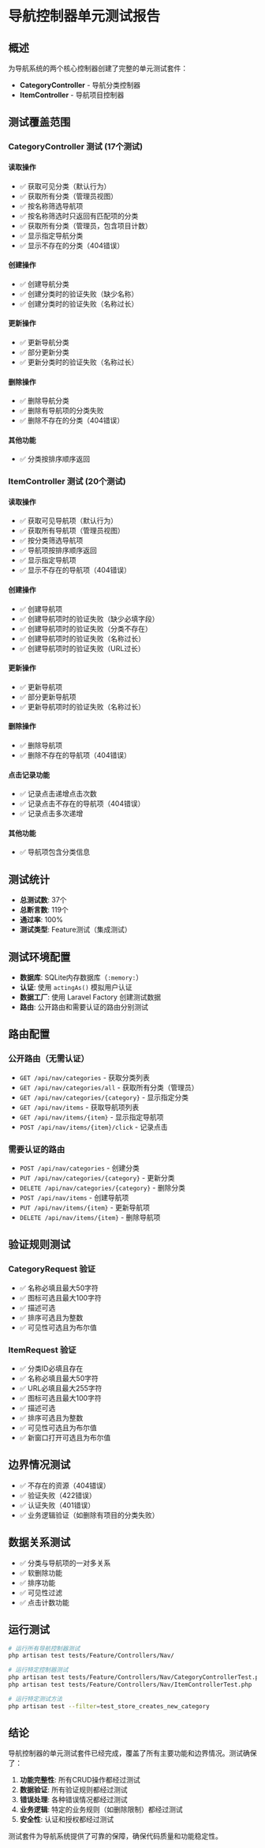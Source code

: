 # 导航控制器单元测试报告

## 概述

为导航系统的两个核心控制器创建了完整的单元测试套件：

- **CategoryController** - 导航分类控制器
- **ItemController** - 导航项目控制器

## 测试覆盖范围

### CategoryController 测试 (17个测试)

#### 读取操作
- ✅ 获取可见分类（默认行为）
- ✅ 获取所有分类（管理员视图）
- ✅ 按名称筛选导航项
- ✅ 按名称筛选时只返回有匹配项的分类
- ✅ 获取所有分类（管理员，包含项目计数）
- ✅ 显示指定导航分类
- ✅ 显示不存在的分类（404错误）

#### 创建操作
- ✅ 创建导航分类
- ✅ 创建分类时的验证失败（缺少名称）
- ✅ 创建分类时的验证失败（名称过长）

#### 更新操作
- ✅ 更新导航分类
- ✅ 部分更新分类
- ✅ 更新分类时的验证失败（名称过长）

#### 删除操作
- ✅ 删除导航分类
- ✅ 删除有导航项的分类失败
- ✅ 删除不存在的分类（404错误）

#### 其他功能
- ✅ 分类按排序顺序返回

### ItemController 测试 (20个测试)

#### 读取操作
- ✅ 获取可见导航项（默认行为）
- ✅ 获取所有导航项（管理员视图）
- ✅ 按分类筛选导航项
- ✅ 导航项按排序顺序返回
- ✅ 显示指定导航项
- ✅ 显示不存在的导航项（404错误）

#### 创建操作
- ✅ 创建导航项
- ✅ 创建导航项时的验证失败（缺少必填字段）
- ✅ 创建导航项时的验证失败（分类不存在）
- ✅ 创建导航项时的验证失败（名称过长）
- ✅ 创建导航项时的验证失败（URL过长）

#### 更新操作
- ✅ 更新导航项
- ✅ 部分更新导航项
- ✅ 更新导航项时的验证失败（名称过长）

#### 删除操作
- ✅ 删除导航项
- ✅ 删除不存在的导航项（404错误）

#### 点击记录功能
- ✅ 记录点击递增点击次数
- ✅ 记录点击不存在的导航项（404错误）
- ✅ 记录点击多次递增

#### 其他功能
- ✅ 导航项包含分类信息

## 测试统计

- **总测试数**: 37个
- **总断言数**: 119个
- **通过率**: 100%
- **测试类型**: Feature测试（集成测试）

## 测试环境配置

- **数据库**: SQLite内存数据库（`:memory:`）
- **认证**: 使用 `actingAs()` 模拟用户认证
- **数据工厂**: 使用 Laravel Factory 创建测试数据
- **路由**: 公开路由和需要认证的路由分别测试

## 路由配置

### 公开路由（无需认证）
- `GET /api/nav/categories` - 获取分类列表
- `GET /api/nav/categories/all` - 获取所有分类（管理员）
- `GET /api/nav/categories/{category}` - 显示指定分类
- `GET /api/nav/items` - 获取导航项列表
- `GET /api/nav/items/{item}` - 显示指定导航项
- `POST /api/nav/items/{item}/click` - 记录点击

### 需要认证的路由
- `POST /api/nav/categories` - 创建分类
- `PUT /api/nav/categories/{category}` - 更新分类
- `DELETE /api/nav/categories/{category}` - 删除分类
- `POST /api/nav/items` - 创建导航项
- `PUT /api/nav/items/{item}` - 更新导航项
- `DELETE /api/nav/items/{item}` - 删除导航项

## 验证规则测试

### CategoryRequest 验证
- ✅ 名称必填且最大50字符
- ✅ 图标可选且最大100字符
- ✅ 描述可选
- ✅ 排序可选且为整数
- ✅ 可见性可选且为布尔值

### ItemRequest 验证
- ✅ 分类ID必填且存在
- ✅ 名称必填且最大50字符
- ✅ URL必填且最大255字符
- ✅ 图标可选且最大100字符
- ✅ 描述可选
- ✅ 排序可选且为整数
- ✅ 可见性可选且为布尔值
- ✅ 新窗口打开可选且为布尔值

## 边界情况测试

- ✅ 不存在的资源（404错误）
- ✅ 验证失败（422错误）
- ✅ 认证失败（401错误）
- ✅ 业务逻辑验证（如删除有项目的分类失败）

## 数据关系测试

- ✅ 分类与导航项的一对多关系
- ✅ 软删除功能
- ✅ 排序功能
- ✅ 可见性过滤
- ✅ 点击计数功能

## 运行测试

```bash
# 运行所有导航控制器测试
php artisan test tests/Feature/Controllers/Nav/

# 运行特定控制器测试
php artisan test tests/Feature/Controllers/Nav/CategoryControllerTest.php
php artisan test tests/Feature/Controllers/Nav/ItemControllerTest.php

# 运行特定测试方法
php artisan test --filter=test_store_creates_new_category
```

## 结论

导航控制器的单元测试套件已经完成，覆盖了所有主要功能和边界情况。测试确保了：

1. **功能完整性**: 所有CRUD操作都经过测试
2. **数据验证**: 所有验证规则都经过测试
3. **错误处理**: 各种错误情况都经过测试
4. **业务逻辑**: 特定的业务规则（如删除限制）都经过测试
5. **安全性**: 认证和授权都经过测试

测试套件为导航系统提供了可靠的保障，确保代码质量和功能稳定性。 